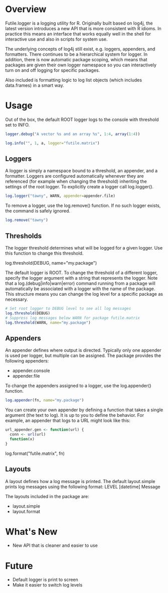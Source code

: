 Overview
========
Futile.logger is a logging utility for R. Originally built based on log4j, 
the latest version introduces a new API that is more consistent with R idioms.
In practice this means an interface that works equally well in the shell for
interactive use and also in scripts for system use.

The underlying concepts of log4j still exist, e.g. loggers, appenders, and
formatters. There continues to be a hierarchical system for logger. In 
addition, there is now automatic package scoping, which means that packages
are given their own logger namespace so you can interactively turn on and
off logging for specific packages.

Also included is formatting logic to log list objects (which includes 
data.frames) in a smart way.

Usage
=====
Out of the box, the default ROOT logger logs to the console with threshold
set to INFO.

```R
logger.debug("A vector %s and an array %s", 1:4, array(1:4))

log.info("", 1, a, logger="futile.matrix")
```

Loggers
-------
A logger is simply a namespace bound to a threshold, an appender, and a
formatter. Loggers are configured automatically whenever they are 
referenced (for example when changing the threshold) inheriting the settings
of the root logger. To explicitly create a logger call log.logger().

```R
log.logger("tawny", WARN, appender=appender.file)
```

To remove a logger, use the log.remove() function. If no such logger exists,
the command is safely ignored.

```R
log.remove("tawny")
```

Thresholds
----------
The logger threshold determines what will be logged for a given logger. Use
this function to change this threshold.

log.threshold(DEBUG, name="my.package")

The default logger is ROOT. To change the threshold of a different logger, 
specify the logger argument with a string that represents the logger. Note
that a log.(debug|info|warn|error) command running from a package will
automatically be associated with a logger with the name of the package. This
structure means you can change the log level for a specific package as 
necessary.

```R
# Set root logger to DEBUG level to see all log messages
log.threshold(DEBUG)
# Suppress log messages below WARN for package futile.matrix
log.threshold(WARN, name="my.package")
```

Appenders
---------
An appender defines where output is directed. Typically only one appender is
used per logger, but multiple can be assigned. The package provides the 
following appenders:

+ appender.console
+ appender.file

To change the appenders assigned to a logger, use the log.appender()
function.

```R
log.appender(fn, name="my.package")
```

You can create your own appender by defining a function that takes a single
argument (the text to log). It is up to you to define the behavior. For
example, an appender that logs to a URL might look like this:

```R
url_appender.gen <- function(url) {
  conn <- url(url)
  function(x) 
}
```

log.format("futile.matrix", fn)

Layouts
-------
A layout defines how a log message is printed. The default layout.simple
prints log messages using the following format:
  LEVEL [datetime] Message

The layouts included in the package are:
+ layout.simple
+ layout.format


What's New
==========
+ New API that is cleaner and easier to use

Future
======
+ Default logger is print to screen
+ Make it easier to switch log levels
